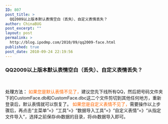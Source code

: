 ```yaml
---
ID: 807
post_title: >
  QQ2009以上版本默认表情空白（丢失）、自定义表情丢失？
author: ChinaBUG
post_excerpt: ""
layout: post
permalink: >
  http://blog.ipodmp.com/2010/09/qq2009-face.html
published: true
post_date: 2010-09-24 22:19:56
---
```

<h3>QQ2009以上版本默认表情空白（丢失）、自定义表情丢失？</h3>
 

<span style="color: #000000;">处理方法：</span>
<span style="color: #ff6600;">如果您是默认表情不见了，</span>建议您先下线所有QQ，然后把号码文件夹下的CustomFace.db和CustomFace.dbc这二个文件剪切到其他任何地方，重新登录后，默认表情就可以恢复了。
<span style="color: #ff6600;">如果您是自定义表情不见了，</span>需要操作以上步骤后，再点击“主菜单”=》“工具”=》“数据导入工具”=》“自定义表情”=》“从指定文件导入”，选择之前保存db数据的目录，将db数据导入即可。